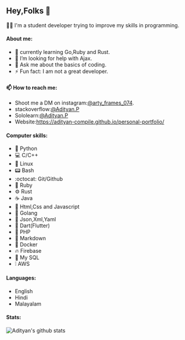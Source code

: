 ## Hey,Folks 👋
  :man_technologist: I'm a student developer trying to improve my skills in programming.
  
#### About me:
- :book: currently learning Go,Ruby and Rust.
- 🤔 I’m looking for help with Ajax.
- 💬 Ask me about the basics of coding.
- ⚡ Fun fact: I am not a great developer.

#### 📫 How to reach me: 
- Shoot me a DM on instagram:<a href="https://www.instagram.com/arty_frames_074/">@arty_frames_074</a>.
- stackoverflow:<a href="https://stackoverflow.com/users/13777039/adityan-p?tab=profile">@Adityan.P</a>
- Sololearn:<a href="https://www.sololearn.com/Profile/18603740">@Adityan.P</a>
- Website:https://adityan-compile.github.io/personal-portfolio/
#### Computer skills:
- :snake: Python
- :computer: C/C++
- :penguin: Linux
- :pager: Bash
- :octocat: Git/Github
- :gem: Ruby
- :gear: Rust
- :coffee: Java
- :signal_strength: Html,Css and Javascript
- :hamster: Golang
- :page_with_curl: Json,Xml,Yaml
- :dart: Dart(Flutter)
- :floppy_disk: PHP
- :page_facing_up: Markdown
- :whale: Docker
- :fire: Firebase
- :dolphin: My SQL
- :grey_exclamation: AWS

#### Languages:
- English
- Hindi
- Malayalam

#### Stats:
![Adityan's github stats](https://github-readme-stats.vercel.app/api?username=Adityan-compile&count_private=true&show_icons=true&theme=radical)
